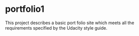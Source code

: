 # portfolio1
This project describes a basic port folio site which meets all the requirements specified by the Udacity style guide.
